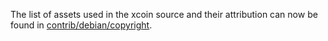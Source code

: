 The list of assets used in the xcoin source and their attribution can now be found in [contrib/debian/copyright](../contrib/debian/copyright).
